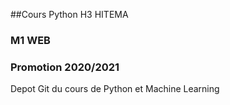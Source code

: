 ##Cours Python H3 HITEMA 
### M1 WEB
### Promotion 2020/2021 

Depot Git du cours de Python et Machine Learning
